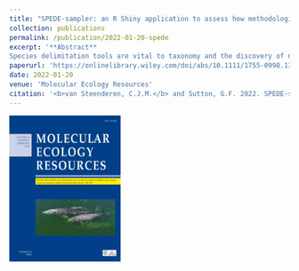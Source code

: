 ```yaml
---
title: "SPEDE-sampler: an R Shiny application to assess how methodological choices and taxon-sampling can affect Generalised Mixed Yule Coalescent (GMYC) output and interpretation"
collection: publications
permalink: /publication/2022-01-20-spede
excerpt: '**Abstract**    
Species delimitation tools are vital to taxonomy and the discovery of new species. These tools can make use of genetic data to estimate species boundaries, where one of the most widely-used methods is the Generalised Mixed Yule Coalescent (GMYC) model. Despite its popularity, a number of factors are known to influence the performance and resulting inferences of the GMYC. Moreover, the few studies that have assessed model performance to date have been predominantly based on simulated datasets, where model assumptions are not violated. Here, we present a user-friendly R Shiny application, “SPEDE-sampler” (SPEcies DElimitation sampler), that assesses the effect of computational and methodological choices, in combination with sampling effects, on the GMYC model. Output phylogenies are used to test the effect that 1) sample size, 2) BEAST and GMYC parameters (e.g. prior settings, single vs multiple threshold, clock model), and 3) singletons has on GMYC output. Optional predefined grouping information (e.g. morphospecies/ecotypes) can be uploaded in order to compare it to GMYC species and estimate percentage match scores. Additionally, predefined groups that contribute to inflated species richness estimates are identified by SPEDE-sampler, allowing for the further investigation of potential cryptic species or geographic sub-structuring in those groups. Merging by the GMYC is also recorded to identify where traditional taxonomy has overestimated species numbers. Four worked examples are provided to illustrate the functionality of the program’s workflow, and the variation that can arise when applying the GMYC model to empirical datasets. The R Shiny program is available for download on GitHub'
paperurl: 'https://onlinelibrary.wiley.com/doi/abs/10.1111/1755-0998.13591'
date: 2022-01-20
venue: 'Molecular Ecology Resources'
citation: '<b>van Steenderen, C.J.M.</b> and Sutton, G.F. 2022. SPEDE-sampler: an R Shiny application to assess how methodological choices and taxon-sampling can affect Generalised Mixed Yule Coalescent (GMYC) output and interpretation. <i>Molecular Ecology Resources</i> (22)2 doi: 10.1111/1755-0998.13591'
---
```


<img src="https://github.com/clarkevansteenderen/clarkevansteenderen.github.io/blob/master/images/MER.jpg" alt="drawing" width="200"/>
